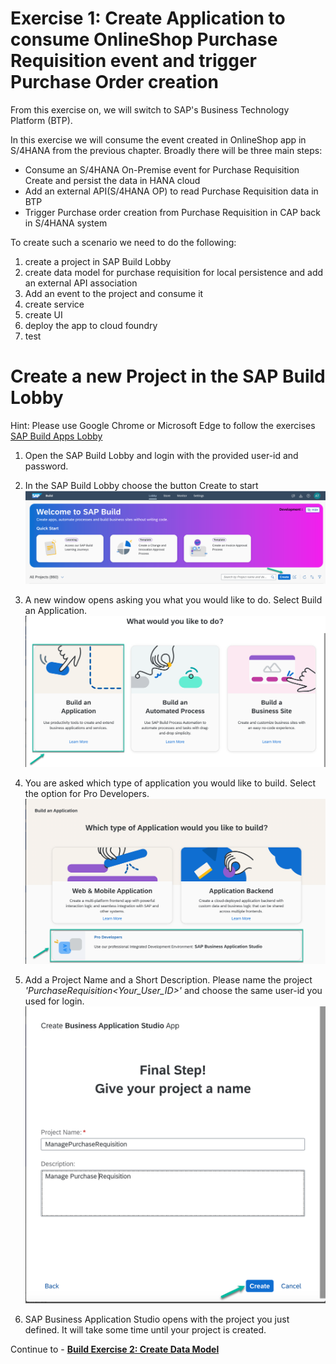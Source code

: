 # Exercise 1: Create Application to consume OnlineShop Purchase Requisition event and trigger Purchase Order creation

From this exercise on, we will switch to SAP's Business Technology Platform (BTP).

In this exercise we will consume the event created in OnlineShop app in S/4HANA from the previous chapter. Broadly there will be three main steps:
- Consume an S/4HANA On-Premise event for Purchase Requisition Create and persist the data in HANA cloud
- Add an external API(S/4HANA OP) to read Purchase Requisition data in BTP
- Trigger Purchase order creation from Purchase Requisition in CAP back in S/4HANA system

To create such a scenario we need to do the following:
1. create a project in SAP Build Lobby
2. create data model for purchase requisition for local persistence and add an external API association 
3. Add an event to the project and consume it
4. create service
5. create UI
6. deploy the app to cloud foundry
7. test

# Create a new Project in the SAP Build Lobby
Hint: Please use Google Chrome or Microsoft Edge to follow the exercises
[SAP Build Apps Lobby](https://lcapteched.eu10.build.cloud.sap/lobby)
1. Open the SAP Build Lobby and login with the provided user-id and password.

2. In the SAP Build Lobby choose the button Create to start
![](images/Build_001.png)

3. A new window opens asking you what you would like to do. Select Build an Application.
![](images/Build_002.png)

4. You are asked which type of application you would like to build. Select the option for Pro Developers.
![](images/Build_003.png)

5. Add a Project Name and a Short Description. Please name the project *'PurchaseRequisition<Your_User_ID>'* and choose the same user-id you used for login.
![](images/Build_004.png)
6. SAP Business Application Studio opens with the project you just defined. It will take some time until your project is created.
   

Continue to - **[Build Exercise 2: Create Data Model](../../../buildcode/exercises/ex2/README.md)**

